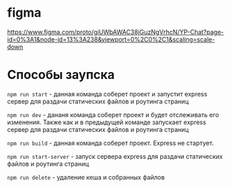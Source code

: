 # figma
https://www.figma.com/proto/giUWbAWAC38jGuzNgVrhcN/YP-Chat?page-id=0%3A1&node-id=13%3A238&viewport=0%2C0%2C1&scaling=scale-down

# Способы заупска
`npm run start` - данная команда соберет проект и запустит express сервер для раздачи статических файлов и роутинга 
страниц

`npm run dev` - дананя команда соберет проект и будет отслеживать его изменения. Также как и в предыдущей команде 
запускает express сервер для раздачи статических файлов и роутинга страниц

`npm run build` - данная команда соберет проект. Express не стартует.

`npm run start-server` - запуск сервера express для раздачи статических файлов и роутинга страниц

`npm run delete` - удаление кеша и собранных файлов